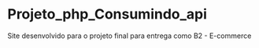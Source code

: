 # Projeto_php_Consumindo_api
Site desenvolvido para o projeto final para entrega como B2 - E-commerce
